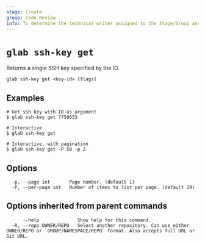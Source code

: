 ```yaml
---
stage: Create
group: Code Review
info: To determine the technical writer assigned to the Stage/Group associated with this page, see https://about.gitlab.com/handbook/product/ux/technical-writing/#assignments
---
```


<!--
This documentation is auto generated by a script.
Please do not edit this file directly. Run `make gen-docs` instead.
-->

# `glab ssh-key get`

Returns a single SSH key specified by the ID.

```plaintext
glab ssh-key get <key-id> [flags]
```

## Examples

```console
# Get ssh key with ID as argument
$ glab ssh-key get 7750633

# Interactive
$ glab ssh-key get

# Interactive, with pagination
$ glab ssh-key get -P 50 -p 2

```

## Options

```plaintext
  -p, --page int       Page number. (default 1)
  -P, --per-page int   Number of items to list per page. (default 20)
```

## Options inherited from parent commands

```plaintext
      --help              Show help for this command.
  -R, --repo OWNER/REPO   Select another repository. Can use either OWNER/REPO or `GROUP/NAMESPACE/REPO` format. Also accepts full URL or Git URL.
```
